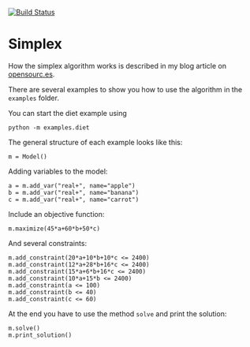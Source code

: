 [![Build Status](https://travis-ci.org/opensourcesblog/simplex.svg?branch=master)](https://travis-ci.org/opensourcesblog/simplex)
# Simplex

How the simplex algorithm works is described in my blog article on [opensourc.es](http://opensourc.es/blog/simplex).

There are several examples to show you how to use the algorithm in the `examples` folder.

You can start the diet example using 
```
python -m examples.diet
```

The general structure of each example looks like this:

```
m = Model()
```
Adding variables to the model:
```
a = m.add_var("real+", name="apple")
b = m.add_var("real+", name="banana")
c = m.add_var("real+", name="carrot")
```
Include an objective function:
```
m.maximize(45*a+60*b+50*c)
```
And several constraints:
```
m.add_constraint(20*a+10*b+10*c <= 2400)
m.add_constraint(12*a+28*b+16*c <= 2400)
m.add_constraint(15*a+6*b+16*c <= 2400)
m.add_constraint(10*a+15*b <= 2400)
m.add_constraint(a <= 100)
m.add_constraint(b <= 40)
m.add_constraint(c <= 60)
```

At the end you have to use the method `solve` and print the solution:
```
m.solve()
m.print_solution()
```
